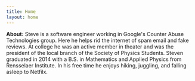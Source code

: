 ```yaml
---
title: Home
layout: home
---
```

__About:__ Steve is a software engineer working in Google's Counter Abuse Technologies group.
Here he helps rid the internet of spam email and fake reviews. At college he was an active member
in theater and was the president of the local branch of the Society of Physics Students. Steven 
graduated in 2014 with a B.S. in Mathematics and Applied Physics from Rensselaer Institute. In
his free time he enjoys hiking, juggling, and falling asleep to Netfilx.
